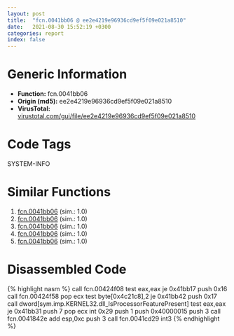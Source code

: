 ```yaml
---
layout: post
title:  "fcn.0041bb06 @ ee2e4219e96936cd9ef5f09e021a8510"
date:   2021-08-30 15:52:19 +0300
categories: report
index: false
---
```


# Generic Information
- **Function:** fcn.0041bb06
- **Origin (md5):** ee2e4219e96936cd9ef5f09e021a8510
- **VirusTotal:** [virustotal.com/gui/file/ee2e4219e96936cd9ef5f09e021a8510][virustotal_ref]

# Code Tags
<span class="tag" id="SYSTEM-INFO">SYSTEM-INFO</span>


# Similar Functions

1. [fcn.0041bb06][similar_1_ref] (sim.: 1.0)
2. [fcn.0041bb06][similar_2_ref] (sim.: 1.0)
3. [fcn.0041bb06][similar_3_ref] (sim.: 1.0)
4. [fcn.0041bb06][similar_4_ref] (sim.: 1.0)
5. [fcn.0041bb06][similar_5_ref] (sim.: 1.0)


# Disassembled Code

{% highlight nasm %}
call fcn.00424f08
test eax,eax
je 0x41bb17
push 0x16
call fcn.00424f58
pop ecx
test byte[0x4c21c8],2
je 0x41bb42
push 0x17
call dword[sym.imp.KERNEL32.dll_IsProcessorFeaturePresent]
test eax,eax
je 0x41bb31
push 7
pop ecx
int 0x29
push 1
push 0x40000015
push 3
call fcn.0041842e
add esp,0xc
push 3
call fcn.0041cd29
int3 
{% endhighlight %}


[similar_1_ref]: /report/fcn.0041bb06@bfd6bda8df7a254a716ff69133942b93
[similar_2_ref]: /report/fcn.0041bb06@6b4acb306590aa2df1431ebe14e05649
[similar_3_ref]: /report/fcn.0041bb06@f21c4ba909d0cb7fba4a47ab9c31a20c
[similar_4_ref]: /report/fcn.0041bb06@d67a70fc91decd57fa1d3b72ab927976
[similar_5_ref]: /report/fcn.0041bb06@4e7c37abf424044823775b5a322a4f56
[virustotal_ref]: https://www.virustotal.com/gui/file/ee2e4219e96936cd9ef5f09e021a8510